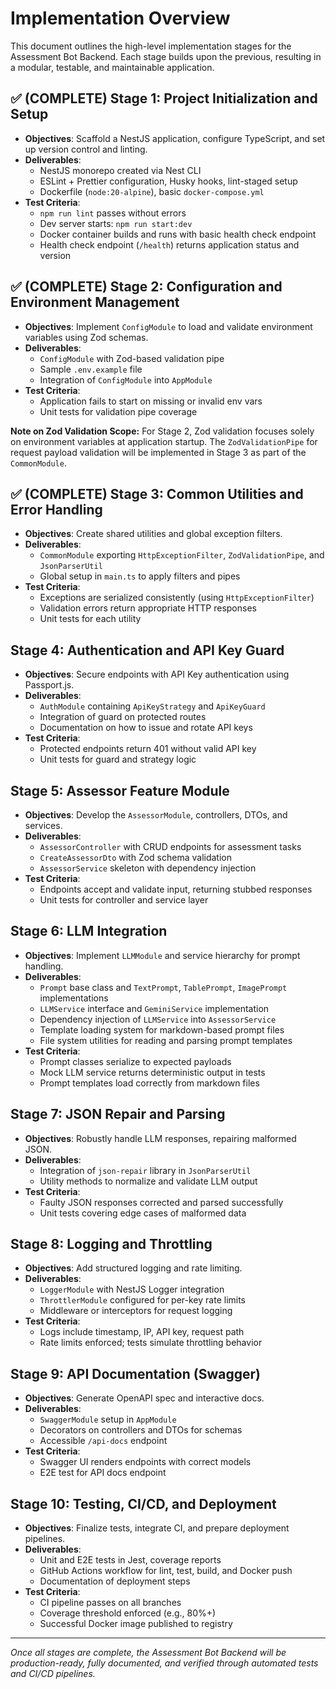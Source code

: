 # Implementation Overview

This document outlines the high-level implementation stages for the Assessment Bot Backend. Each stage builds upon the previous, resulting in a modular, testable, and maintainable application.

## ✅ (COMPLETE) Stage 1: Project Initialization and Setup

- **Objectives**: Scaffold a NestJS application, configure TypeScript, and set up version control and linting.
- **Deliverables**:
  - NestJS monorepo created via Nest CLI
  - ESLint + Prettier configuration, Husky hooks, lint-staged setup
  - Dockerfile (`node:20-alpine`), basic `docker-compose.yml`
- **Test Criteria**:
  - `npm run lint` passes without errors
  - Dev server starts: `npm run start:dev`
  - Docker container builds and runs with basic health check endpoint
  - Health check endpoint (`/health`) returns application status and version

## ✅ (COMPLETE) Stage 2: Configuration and Environment Management

- **Objectives**: Implement `ConfigModule` to load and validate environment variables using Zod schemas.
- **Deliverables**:
  - `ConfigModule` with Zod-based validation pipe
  - Sample `.env.example` file
  - Integration of `ConfigModule` into `AppModule`
- **Test Criteria**:
  - Application fails to start on missing or invalid env vars
  - Unit tests for validation pipe coverage

**Note on Zod Validation Scope:** For Stage 2, Zod validation focuses solely on environment variables at application startup. The `ZodValidationPipe` for request payload validation will be implemented in Stage 3 as part of the `CommonModule`.

## ✅ (COMPLETE) Stage 3: Common Utilities and Error Handling

- **Objectives**: Create shared utilities and global exception filters.
- **Deliverables**:
  - `CommonModule` exporting `HttpExceptionFilter`, `ZodValidationPipe`, and `JsonParserUtil`
  - Global setup in `main.ts` to apply filters and pipes
- **Test Criteria**:
  - Exceptions are serialized consistently (using `HttpExceptionFilter`)
  - Validation errors return appropriate HTTP responses
  - Unit tests for each utility

## Stage 4: Authentication and API Key Guard

- **Objectives**: Secure endpoints with API Key authentication using Passport.js.
- **Deliverables**:
  - `AuthModule` containing `ApiKeyStrategy` and `ApiKeyGuard`
  - Integration of guard on protected routes
  - Documentation on how to issue and rotate API keys
- **Test Criteria**:
  - Protected endpoints return 401 without valid API key
  - Unit tests for guard and strategy logic

## Stage 5: Assessor Feature Module

- **Objectives**: Develop the `AssessorModule`, controllers, DTOs, and services.
- **Deliverables**:
  - `AssessorController` with CRUD endpoints for assessment tasks
  - `CreateAssessorDto` with Zod schema validation
  - `AssessorService` skeleton with dependency injection
- **Test Criteria**:
  - Endpoints accept and validate input, returning stubbed responses
  - Unit tests for controller and service layer

## Stage 6: LLM Integration

- **Objectives**: Implement `LLMModule` and service hierarchy for prompt handling.
- **Deliverables**:
  - `Prompt` base class and `TextPrompt`, `TablePrompt`, `ImagePrompt` implementations
  - `LLMService` interface and `GeminiService` implementation
  - Dependency injection of `LLMService` into `AssessorService`
  - Template loading system for markdown-based prompt files
  - File system utilities for reading and parsing prompt templates
- **Test Criteria**:
  - Prompt classes serialize to expected payloads
  - Mock LLM service returns deterministic output in tests
  - Prompt templates load correctly from markdown files

## Stage 7: JSON Repair and Parsing

- **Objectives**: Robustly handle LLM responses, repairing malformed JSON.
- **Deliverables**:
  - Integration of `json-repair` library in `JsonParserUtil`
  - Utility methods to normalize and validate LLM output
- **Test Criteria**:
  - Faulty JSON responses corrected and parsed successfully
  - Unit tests covering edge cases of malformed data

## Stage 8: Logging and Throttling

- **Objectives**: Add structured logging and rate limiting.
- **Deliverables**:
  - `LoggerModule` with NestJS Logger integration
  - `ThrottlerModule` configured for per-key rate limits
  - Middleware or interceptors for request logging
- **Test Criteria**:
  - Logs include timestamp, IP, API key, request path
  - Rate limits enforced; tests simulate throttling behavior

## Stage 9: API Documentation (Swagger)

- **Objectives**: Generate OpenAPI spec and interactive docs.
- **Deliverables**:
  - `SwaggerModule` setup in `AppModule`
  - Decorators on controllers and DTOs for schemas
  - Accessible `/api-docs` endpoint
- **Test Criteria**:
  - Swagger UI renders endpoints with correct models
  - E2E test for API docs endpoint

## Stage 10: Testing, CI/CD, and Deployment

- **Objectives**: Finalize tests, integrate CI, and prepare deployment pipelines.
- **Deliverables**:
  - Unit and E2E tests in Jest, coverage reports
  - GitHub Actions workflow for lint, test, build, and Docker push
  - Documentation of deployment steps
- **Test Criteria**:
  - CI pipeline passes on all branches
  - Coverage threshold enforced (e.g., 80%+)
  - Successful Docker image published to registry

---

_Once all stages are complete, the Assessment Bot Backend will be production-ready, fully documented, and verified through automated tests and CI/CD pipelines._
